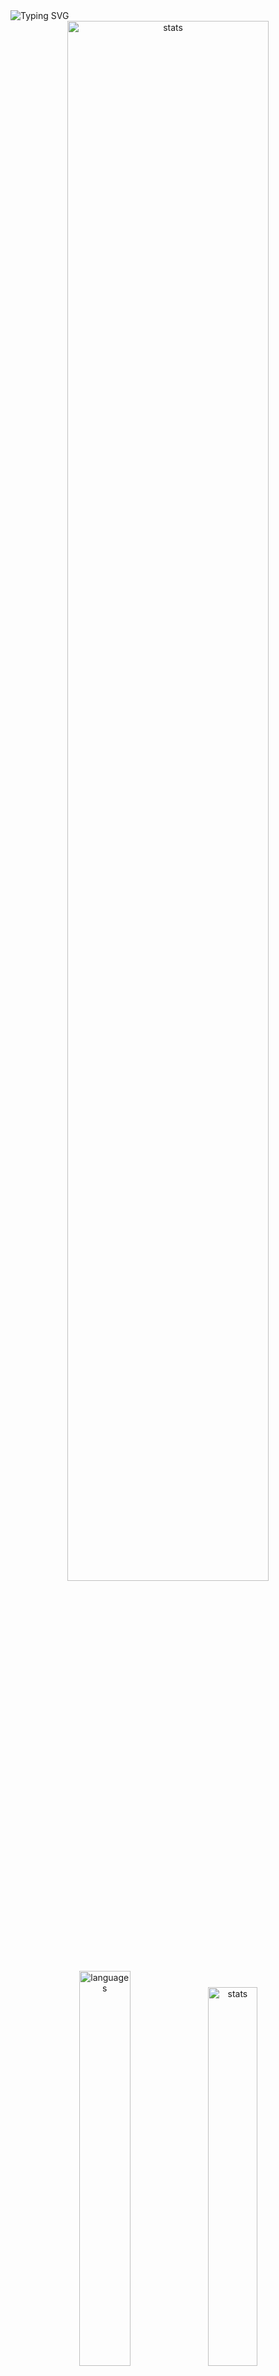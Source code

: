 <img src="https://readme-typing-svg.demolab.com?font=Fira+Code&size=50&duration=3000&color=9745F5&center=true&multiline=true&repeat=false&random=false&width=1000&height=150&lines=Hi!+I'm+Vanya;Python+Fullstack+Developer" alt="Typing SVG" />
<div align="center">
  <img src="http://github-readme-streak-stats.herokuapp.com?user=schr1k&theme=midnight-purple&hide_border=true&border_radius=0&date_format=j%20M%5B%20Y%5D&card_width=500&dates=9745F5&background=020202&border=9745F5&stroke=9745F5&ring=9745F5&fire=9745F5&currStreakNum=9745F5&sideNums=9745F5&currStreakLabel=9745F5&sideLabels=9745F5&excludeDaysLabel=9745F5" alt="stats" width=80%/>
</div>
<div align="center">
  <img src="https://github-readme-stats.vercel.app/api/top-langs/?username=schr1k&hide_border=true&bg_color=020202&text_color=9745F5&title_color=9745F5&layout=compact" alt="languages" width=40.25%>
  <img src="https://github-readme-stats.vercel.app/api?username=schr1k&show_icons=true&hide_border=true&bg_color=020202&text_color=9745F5&title_color=9745F5&icon_color=9745F5&hide_rank=true&hide=contribs,issues" alt="stats" width=39.4%/>
</div>
<div align="center">
  <h1>Skills:</h1>
  <img src="https://skillicons.dev/icons?i=py,postgres,html,css,js,ts,react,next,git,linux" alt="skills" width=80%>
</div>

---
<!--START_SECTION:waka-->
**🐱 My GitHub Data** 

> 📦 85.2 kB Used in GitHub's Storage 
 > 
> 🏆 810 Contributions in the Year 2023
 > 
> 💼 Opted to Hire
 > 
> 📜 9 Public Repositories 
 > 
> 🔑 15 Private Repositories 
 > 
📊 **This Week I Spent My Time On** 

```text
🕑︎ Time Zone: Europe/Moscow

💬 Programming Languages: 
Python                   7 hrs 56 mins       ████████████████████░░░░░   78.17 % 
TypeScript               1 hr 3 mins         ███░░░░░░░░░░░░░░░░░░░░░░   10.40 % 
SQL                      21 mins             █░░░░░░░░░░░░░░░░░░░░░░░░   03.48 % 
Bash                     9 mins              ░░░░░░░░░░░░░░░░░░░░░░░░░   01.49 % 
JavaScript               8 mins              ░░░░░░░░░░░░░░░░░░░░░░░░░   01.43 % 

🔥 Editors: 
PyCharm                  8 hrs 1 min         ████████████████████░░░░░   79.00 % 
WebStorm                 1 hr 38 mins        ████░░░░░░░░░░░░░░░░░░░░░   16.19 % 
DataGrip                 16 mins             █░░░░░░░░░░░░░░░░░░░░░░░░   02.74 % 
Vim                      12 mins             █░░░░░░░░░░░░░░░░░░░░░░░░   02.06 % 

💻 Operating System: 
Windows                  9 hrs 56 mins       ████████████████████████░   97.94 % 
Linux                    12 mins             █░░░░░░░░░░░░░░░░░░░░░░░░   02.06 % 
```

**I Mostly Code in Python** 

```text
Python                   20 repos            █████████████████░░░░░░░░   68.97 % 
HTML                     3 repos             ███░░░░░░░░░░░░░░░░░░░░░░   10.34 % 
TypeScript               3 repos             ███░░░░░░░░░░░░░░░░░░░░░░   10.34 % 
JavaScript               2 repos             ██░░░░░░░░░░░░░░░░░░░░░░░   06.90 % 
Lasso                    1 repo              █░░░░░░░░░░░░░░░░░░░░░░░░   03.45 % 
```




 Last Updated on 28/11/2023 23:47:44 UTC
<!--END_SECTION:waka-->
